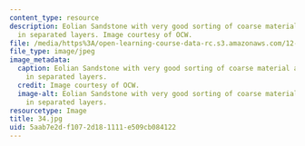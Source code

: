 ```yaml
---
content_type: resource
description: Eolian Sandstone with very good sorting of coarse material and fine material
  in separated layers. Image courtesy of OCW.
file: /media/https%3A/open-learning-course-data-rc.s3.amazonaws.com/12-110-sedimentary-geology-fall-2004/5aab7e2df1072d181111e509cb084122_34.jpg
file_type: image/jpeg
image_metadata:
  caption: Eolian Sandstone with very good sorting of coarse material and fine material
    in separated layers.
  credit: Image courtesy of OCW.
  image-alt: Eolian Sandstone with very good sorting of coarse material and fine material
    in separated layers.
resourcetype: Image
title: 34.jpg
uid: 5aab7e2d-f107-2d18-1111-e509cb084122
---
```

